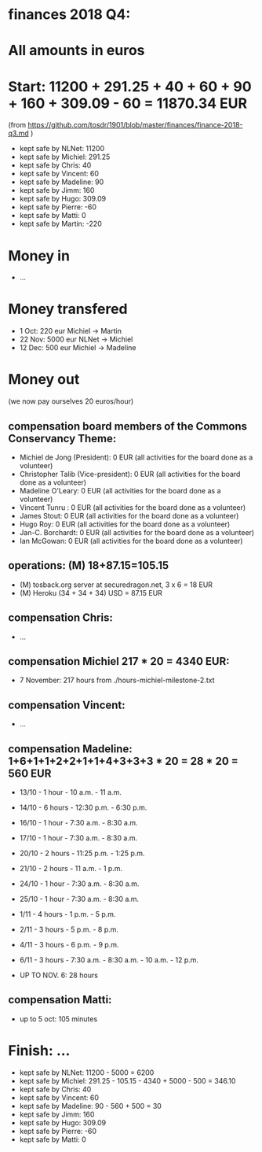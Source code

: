 # finances 2018 Q4:

# All amounts in euros
# Start: 11200 + 291.25 + 40 + 60 + 90 + 160 + 309.09 - 60 = 11870.34 EUR

(from https://github.com/tosdr/1901/blob/master/finances/finance-2018-q3.md )

* kept safe by NLNet: 11200
* kept safe by Michiel: 291.25
* kept safe by Chris: 40
* kept safe by Vincent: 60
* kept safe by Madeline: 90
* kept safe by Jimm: 160
* kept safe by Hugo: 309.09
* kept safe by Pierre: -60
* kept safe by Matti: 0
* kept safe by Martin: -220

# Money in
  * ...

# Money transfered
  * 1 Oct: 220 eur Michiel -> Martin
  * 22 Nov: 5000 eur NLNet ->  Michiel
  * 12 Dec: 500 eur Michiel -> Madeline

# Money out

(we now pay ourselves 20 euros/hour)

## compensation board members of the Commons Conservancy Theme:
  * Michiel de Jong (President):		0 EUR (all activities for the board done as a volunteer)
  * Christopher Talib (Vice-president):	0 EUR (all activities for the board done as a volunteer)
  * Madeline O'Leary:				0 EUR (all activities for the board done as a volunteer)
  * Vincent Tunru :				0 EUR (all activities for the board done as a volunteer)
  * James Stout:				0 EUR (all activities for the board done as a volunteer)
  * Hugo Roy:					0 EUR (all activities for the board done as a volunteer)
  * Jan-C. Borchardt:				0 EUR (all activities for the board done as a volunteer)
  * Ian McGowan:				0 EUR (all activities for the board done as a volunteer)
   
## operations: (M) 18+87.15=105.15
  * (M) tosback.org server at securedragon.net, 3 x 6 = 18 EUR
  * (M) Heroku (34 + 34 + 34) USD = 87.15 EUR

## compensation Chris:
  * ...

## compensation Michiel 217 * 20 = 4340 EUR:
  * 7 November: 217 hours from ./hours-michiel-milestone-2.txt

## compensation Vincent:
  * ...

## compensation Madeline: 1+6+1+1+2+2+1+1+4+3+3+3 * 20 = 28 * 20 = 560 EUR
  * 13/10 - 1 hour - 10 a.m. - 11 a.m.
  * 14/10 - 6 hours - 12:30 p.m. - 6:30 p.m.
  * 16/10 - 1 hour - 7:30 a.m. - 8:30 a.m.
  * 17/10 - 1 hour - 7:30 a.m. - 8:30 a.m.
  * 20/10 - 2 hours - 11:25 p.m. - 1:25 p.m.
  * 21/10 - 2 hours - 11 a.m. - 1 p.m.
  * 24/10 - 1 hour - 7:30 a.m. - 8:30 a.m.
  * 25/10 - 1 hour - 7:30 a.m. - 8:30 a.m.
  * 1/11 - 4 hours - 1 p.m. - 5 p.m.
  * 2/11 - 3 hours - 5 p.m. - 8 p.m.
  * 4/11 - 3 hours - 6 p.m. - 9 p.m.
  * 6/11 - 3 hours - 7:30 a.m. - 8:30 a.m. - 10 a.m. - 12 p.m.
  
  * UP TO NOV. 6: 28 hours

## compensation Matti:
  * up to 5 oct: 105 minutes

# Finish: ...
* kept safe by NLNet: 11200 - 5000 = 6200
* kept safe by Michiel: 291.25 - 105.15 - 4340 + 5000 - 500 = 346.10
* kept safe by Chris: 40
* kept safe by Vincent: 60
* kept safe by Madeline: 90 - 560 + 500 = 30
* kept safe by Jimm: 160
* kept safe by Hugo: 309.09
* kept safe by Pierre: -60
* kept safe by Matti: 0
